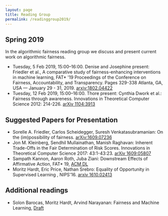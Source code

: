 ```yaml
---
layout: page
title: Reading Group 
permalink: /readinggroup2019/
---
```

## Spring 2019

In the algorithmic fairness reading group we discuss and present current work on algorithmic fairness.

- Tuesday, 5 Feb 2019, 15:00–16:00. Denise and Josephine present: Friedler et al., A comparative study of fairness-enhancing interventions in machine learning, FAT\* '19 Proceedings of the Conference on Fairness, Accountability, and Transparency. Pages 329-338 Atlanta, GA, USA — January 29 - 31, 2019. [arxiv:1802.04422](https://arxiv.org/abs/1802.04422)
- Tuesday, 12 Feb 2019, 15:00–16:00. Thore present: Cynthia Dwork et al.:
Fairness through awareness. Innovations in Theoretical Computer Science 2012: 214-226. [arXiv 1104:3913](https://arxiv.org/abs/1104.3913)

## Suggested Papers for Presentation

- Sorelle A. Friedler, Carlos Scheidegger, Suresh Venkatasubramanian: On the (im)possibility of fairness. [arXiv:1609.07236](https://arxiv.org/abs/1609.07236)
- Jon M. Kleinberg, Sendhil Mullainathan, Manish Raghavan: Inherent Trade-Offs in the Fair Determination of Risk Scores. Innovations in Theoretical Computer Science 2017: 43:1-43:23. [arXiv 1609:05807](https://arxiv.org/abs/1609.05807)
- Sampath Kannon, Aaron Roth, Juba Ziani: Downstream Effects of Affirmative Action, FAT\* 19, [ACM DL](https://dl.acm.org/authorize.cfm?key=N675475)
- Moritz Hardt, Eric Price, Nathan Srebro: Equality of Opportunity in Supervised Learning
, NIPS'16. [arxiv 1610.02413](https://arxiv.org/abs/1610.02413)

## Additional readings

- Solon Barocas, Moritz Hardt, Arvind Narayanan: Fairness and Machine Learning, [Draft](https://fairmlbook.org/pdf/fairmlbook.pdf)

